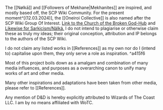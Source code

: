 The [[Nølkā]] and [[Followers of Mekhane|Mekhanites]] are inspired, and mostly based off, the SCP Wiki Community. 
For the present moment^[(12.03.2024)], the [[Oneiroi Collective]] is also named after the SCP Wiki Group Of Interest. 
[Link to the Church of the Broken God-Hub](https://scp-wiki.wikidot.com/church-of-the-broken-god-hub) and [Likewise for Sarkicism/Nälkä.](https://scp-wiki.wikidot.com/sarkicism-hub)
I do not intend to plagiarise or otherwise claim these as truly my ideas; their original conception, attribution and IP belongs to the authors of the SCP Wiki.

I do not claim any listed works in [[References]] as my own nor do I (intend to) capitalise upon them, they only serve a role as inspiration. ^a415f6

Most of this project boils down as a amalgam and combination of many media influences, and purposes as a overarching canon to unify many works of art and other media.

Many other inspirations and adaptations have been taken from other media, please refer to [[References]]. 

Any mention of D&D is hereby explicitly attributed to Wizards of The Coast LLC. I am by no means affiliated with WoTC. 